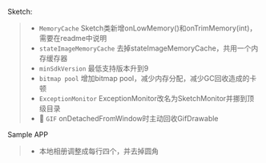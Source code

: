Sketch:

>* `MemoryCache` Sketch类新增onLowMemory()和onTrimMemory(int)，需要在readme中说明
>* `stateImageMemoryCache` 去掉stateImageMemoryCache，共用一个内存缓存器
>* `minSdkVersion` 最低支持版本升到9
>* `bitmap pool` 增加bitmap pool，减少内存分配，减少GC回收造成的卡顿
>* `ExceptionMonitor` ExceptionMonitor改名为SketchMonitor并挪到顶级目录
>* :bug: `GIF` onDetachedFromWindow时主动回收GifDrawable

Sample APP

>* 本地相册调整成每行四个，并去掉圆角